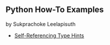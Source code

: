 ## Python How-To Examples
by Sukprachoke Leelapisuth

* [Self-Referencing Type Hints](self-referencing-hints.md)